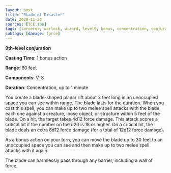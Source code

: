 ```yaml
---
layout: post
title: "Blade of Disaster"
date: 2020-11-23
sources: [TCE.106]
tags: [sorcerer, warlock, wizard, level9, bonus, concentration, conjuration]
subtags: [damage: force]
---
```


**9th-level conjuration**

**Casting Time**: 1 bonus action

**Range**: 60 feet

**Components**: V, S

**Duration**: Concentration, up to 1 minute

You create a blade-shaped planar rift about 3 feet long in an unoccupied space you can see within range. The blade lasts for the duration. When you cast this spell, you can make up to two melee spell attacks with the blade, each one against a creature, loose object, or structure within 5 feet of the blade. On a hit, the target takes 4d12 force damage. This attack scores a critical hit if the number on the d20 is 18 or higher. On a critical hit, the blade deals an extra 8d12 force damage (for a total of 12d12 force damage).

As a bonus action on your turn, you can move the blade up to 30 feet to an unoccupied space you can see and then make up to two melee spell attacks with it again.

The blade can harmlessly pass through any barrier, including a wall of force.
